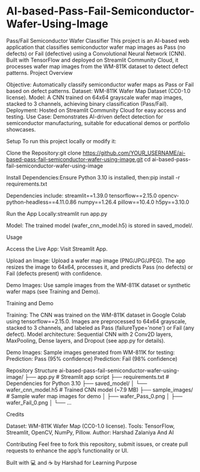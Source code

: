 # AI-based-Pass-Fail-Semiconductor-Wafer-Using-Image
Pass/Fail Semiconductor Wafer Classifier
This project is an AI-based web application that classifies semiconductor wafer map images as Pass (no defects) or Fail (defective) using a Convolutional Neural Network (CNN). Built with TensorFlow and deployed on Streamlit Community Cloud, it processes wafer map images from the WM-811K dataset to detect defect patterns.
Project Overview

Objective: Automatically classify semiconductor wafer maps as Pass or Fail based on defect patterns.
Dataset: WM-811K Wafer Map Dataset (CC0-1.0 license).
Model: A CNN trained on 64x64 grayscale wafer map images, stacked to 3 channels, achieving binary classification (Pass/Fail).
Deployment: Hosted on Streamlit Community Cloud for easy access and testing.
Use Case: Demonstrates AI-driven defect detection for semiconductor manufacturing, suitable for educational demos or portfolio showcases.

Setup
To run this project locally or modify it:

Clone the Repository:git clone https://github.com/YOUR_USERNAME/ai-based-pass-fail-semiconductor-wafer-using-image.git
cd ai-based-pass-fail-semiconductor-wafer-using-image


Install Dependencies:Ensure Python 3.10 is installed, then:pip install -r requirements.txt

Dependencies include:
streamlit==1.39.0
tensorflow==2.15.0
opencv-python-headless==4.11.0.86
numpy==1.26.4
pillow==10.4.0
h5py==3.10.0


Run the App Locally:streamlit run app.py


Model: The trained model (wafer_cnn_model.h5) is stored in saved_model/.

Usage

Access the Live App:
Visit Streamlit App.


Upload an Image:
Upload a wafer map image (PNG/JPG/JPEG).
The app resizes the image to 64x64, processes it, and predicts Pass (no defects) or Fail (defects present) with confidence.


Demo Images:
Use sample images from the WM-811K dataset or synthetic wafer maps (see Training and Demo).



Training and Demo

Training:
The CNN was trained on the WM-811K dataset in Google Colab using tensorflow==2.15.0.
Images are preprocessed to 64x64 grayscale, stacked to 3 channels, and labeled as Pass (failureType='none') or Fail (any defect).
Model architecture: Sequential CNN with 2 Conv2D layers, MaxPooling, Dense layers, and Dropout (see app.py for details).


Demo Images:
Sample images generated from WM-811K for testing:
 Prediction: Pass (95% confidence)
 Prediction: Fail (98% confidence)




Repository Structure
ai-based-pass-fail-semiconductor-wafer-using-image/
├── app.py                  # Streamlit app script
├── requirements.txt        # Dependencies for Python 3.10
├── saved_model/
│   └── wafer_cnn_model.h5  # Trained CNN model (~7.9 MB)
├── sample_images/          # Sample wafer map images for demo
│   ├── wafer_Pass_0.png
│   ├── wafer_Fail_0.png
│   └── ...

Credits

Dataset: WM-811K Wafer Map (CC0-1.0 license).
Tools: TensorFlow, Streamlit, OpenCV, NumPy, Pillow.
Author: Harshad Zalaniya And AI

Contributing
Feel free to fork this repository, submit issues, or create pull requests to enhance the app’s functionality or UI.


Built with 💻 and ☕ by Harshad for Learning Purpose
